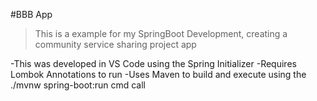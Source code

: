 #BBB App

>This is a example for my SpringBoot Development, creating a community service sharing project app

-This was developed in VS Code using the Spring Initializer
-Requires Lombok Annotations to run
-Uses Maven to build and execute using the ./mvnw spring-boot:run cmd call

